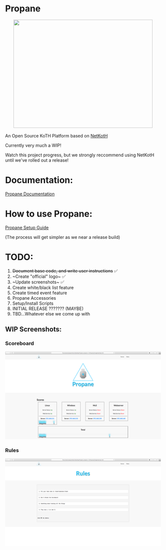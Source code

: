 # Propane

<p align="center">
<img src="https://raw.githubusercontent.com/InjectionSoftwareDevelopment/Propane/master/propane-logo.png" width=450px height=350px/>
</p>


An Open Source KoTH Platform based on [NetKotH](https://github.com/NetKotH/netkoth-python)

Currently very much a WIP!

Watch this project progress, but we strongly reccommend using NetKotH until we've rolled out a release!


# Documentation:
[Propane Documentation](https://github.com/InjectionSoftwareDevelopment/Propane/blob/master/doc/markdown/)



# How to use Propane:
[Propane Setup Guide](https://github.com/InjectionSoftwareDevelopment/Propane/blob/master/doc/markdown/propane_setup.md)

(The process will get simpler as we near a release build)


# TODO:
1. ~~Document base code, and write user instructions~~ ✅
2. ~Create "official" logo~ ✅
3. ~Update screenshots~ ✅
4. Create white/black list feature
5. Create timed event feature
6. Propane Accessories
7. Setup/Install Scripts
8. INITIAL RELEASE ??????? (MAYBE)
9. TBD...Whatever else we come up with





## WIP Screenshots:

### Scoreboard

<img src="https://raw.githubusercontent.com/InjectionSoftwareDevelopment/Propane/master/scoreboard.png">

### Rules

<img src="https://raw.githubusercontent.com/InjectionSoftwareDevelopment/Propane/master/rules.png">
